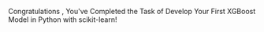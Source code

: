 Congratulations , You've Completed the Task of Develop Your First XGBoost Model in Python with scikit-learn!
